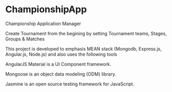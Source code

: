 # ChampionshipApp
Championship Application Manager

Create Tournament from the begining by setting Tournament teams, Stages, Groups & Matches

This project is developed to emphasis MEAN stack (Mongodb, Express.js, Angular.js, Node.js) and also uses the following tools

AngularJS Material is a UI Component framework.

Mongoose is an object data modeling (ODM) library.

Jasmine is an open source testing framework for JavaScript.

